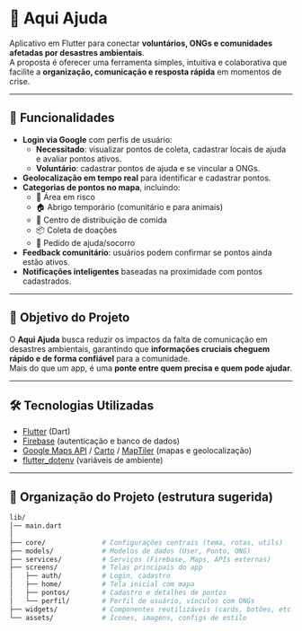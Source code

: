 # 📱 Aqui Ajuda

Aplicativo em Flutter para conectar **voluntários, ONGs e comunidades afetadas por desastres ambientais**.  
A proposta é oferecer uma ferramenta simples, intuitiva e colaborativa que facilite a **organização, comunicação e resposta rápida** em momentos de crise.

---

## 🚀 Funcionalidades

- **Login via Google** com perfis de usuário:
  - **Necessitado**: visualizar pontos de coleta, cadastrar locais de ajuda e avaliar pontos ativos.
  - **Voluntário**: cadastrar pontos de ajuda e se vincular a ONGs.
- **Geolocalização em tempo real** para identificar e cadastrar pontos.
- **Categorias de pontos no mapa**, incluindo:
  - 🛑 Área em risco
  - 🏠 Abrigo temporário (comunitário e para animais)
  - 🍞 Centro de distribuição de comida
  - 📦 Coleta de doações
  - 🚨 Pedido de ajuda/socorro
- **Feedback comunitário**: usuários podem confirmar se pontos ainda estão ativos.
- **Notificações inteligentes** baseadas na proximidade com pontos cadastrados.

---

## 🎯 Objetivo do Projeto

O **Aqui Ajuda** busca reduzir os impactos da falta de comunicação em desastres ambientais, garantindo que **informações cruciais cheguem rápido e de forma confiável** para a comunidade.  
Mais do que um app, é uma **ponte entre quem precisa e quem pode ajudar**.

---

## 🛠️ Tecnologias Utilizadas

- [Flutter](https://flutter.dev/) (Dart)
- [Firebase](https://firebase.google.com/) (autenticação e banco de dados)
- [Google Maps API](https://developers.google.com/maps) / [Carto](https://carto.com/) / [MapTiler](https://www.maptiler.com/) (mapas e geolocalização)
- [flutter_dotenv](https://pub.dev/packages/flutter_dotenv) (variáveis de ambiente)

---

## 📂 Organização do Projeto (estrutura sugerida)

```bash
lib/
│── main.dart
│
├── core/              # Configurações centrais (tema, rotas, utils)
├── models/            # Modelos de dados (User, Ponto, ONG)
├── services/          # Serviços (Firebase, Maps, APIs externas)
├── screens/           # Telas principais do app
│   ├── auth/          # Login, cadastro
│   ├── home/          # Tela inicial com mapa
│   ├── pontos/        # Cadastro e detalhes de pontos
│   └── perfil/        # Perfil de usuário, vínculos com ONGs
├── widgets/           # Componentes reutilizáveis (cards, botões, etc.)
└── assets/            # Ícones, imagens, configs de estilo
```
